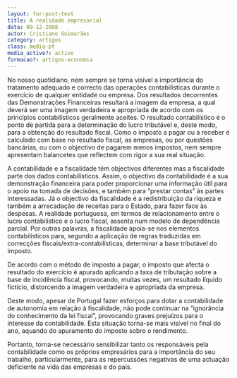 ```yaml
---
layout: for-post-text
title: A realidade empresarial
data: 09-12-2008
autor: Cristiano Guimarães
category: artigos
class: media-pt
media_active?: active
formacao?: artigos-economia
---  
```

  

No nosso quotidiano, nem sempre se torna visível a importância do tratamento adequado e correcto das operações contabilísticas durante o exercício de qualquer entidade ou empresa. Dos resultados decorrentes das Demonstrações Financeiras resultará a imagem da empresa, a qual deverá ser uma imagem verdadeira e apropriada de acordo com os princípios contabilísticos geralmente aceites. O resultado contabilístico é o ponto de partida para a determinação do lucro tributável e, deste modo, para a obtenção do resultado fiscal. Como o imposto a pagar ou a receber é calculado com base no resultado fiscal, as empresas, ou por questões bancárias, ou com o objectivo de pagarem menos impostos, nem sempre apresentam balancetes que reflectem com rigor a sua real situação.

A contabilidade e a fiscalidade têm objectivos diferentes mas a fiscalidade parte dos dados contabilísticos. Assim, o objectivo da contabilidade é a sua demonstração financeira para poder proporcionar uma informação útil para o apoio na tomada de decisões, e também para “prestar contas” às partes interessadas. Já o objectivo da fiscalidade é a redistribuição da riqueza e também a arrecadação de receitas para o Estado, para fazer face às despesas. A realidade portuguesa, em termos de relacionamento entre o lucro contabilístico e o lucro fiscal, assenta num modelo de dependência parcial. Por outras palavras, a fiscalidade apoia-se nos elementos contabilísticos para, segundo a aplicação de regras traduzidas em correcções fiscais/extra-contabilísticas, determinar a base tributável do imposto.

De acordo com o método de imposto a pagar, o imposto que afecta o resultado do exercício é apurado aplicando a taxa de tributação sobre a base de incidência fiscal, provocando, muitas vezes, um resultado líquido fictício, distorcendo a imagem verdadeira e apropriada da empresa.

Deste modo, apesar de Portugal fazer esforços para dotar a contabilidade de autonomia em relação à fiscalidade, não pode continuar na “ignorância do conhecimento da lei fiscal”, provocando graves prejuízos para o interesse da contabilidade. Esta situação torna-se mais visível no final do ano, aquando do apuramento do imposto sobre o rendimento.

Portanto, torna-se necessário sensibilizar tanto os responsáveis pela contabilidade como os próprios empresários para a importância do seu trabalho, particularmente, para as repercussões negativas de uma actuação deficiente na vida das empresas e do país.